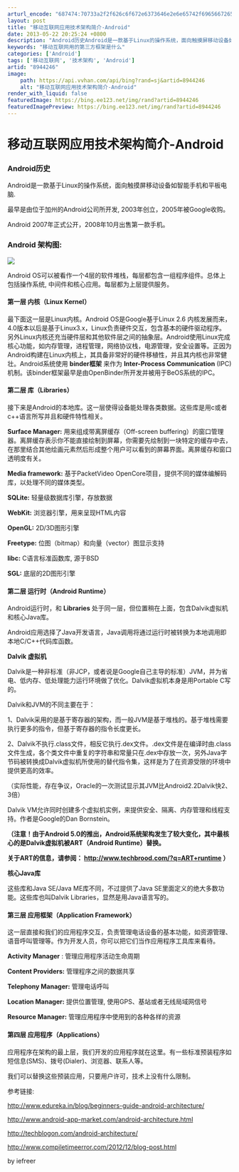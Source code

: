 ```yaml
---
arturl_encode: "687474:70733a2f2f626c6f672e6373646e2e6e65742f696566726565:722f61727469636c652f64657461696c732f38393434323436"
layout: post
title: "移动互联网应用技术架构简介-Android"
date: 2013-05-22 20:25:24 +0800
description: "Android历史Android是一款基于Linux的操作系统，面向触摸屏移动设备如智能手机和平板电"
keywords: "移动互联网用的第三方框架是什么"
categories: ['Android']
tags: ['移动互联网', '技术架构', 'Android']
artid: "8944246"
image:
    path: https://api.vvhan.com/api/bing?rand=sj&artid=8944246
    alt: "移动互联网应用技术架构简介-Android"
render_with_liquid: false
featuredImage: https://bing.ee123.net/img/rand?artid=8944246
featuredImagePreview: https://bing.ee123.net/img/rand?artid=8944246
---
```


# 移动互联网应用技术架构简介-Android

### Android历史

Android是一款基于Linux的操作系统，面向触摸屏移动设备如智能手机和平板电脑.

最早是由位于加州的Android公司所开发, 2003年创立，2005年被Google收购。

Android 2007年正式公开，2008年10月出售第一款手机。

### Android 架构图:

![](https://img-blog.csdn.net/20130522201149635)

Android OS可以被看作一个4层的软件堆栈，每层都包含一组程序组件。总体上包括操作系统, 中间件和核心应用。每层都为上层提供服务。

#### **第一层 内核（Linux Kernel）**

最下面这一层是Linux内核。Android OS是Google基于Linux 2.6 内核发展而来，4.0版本以后是基于Linux3.x，Linux负责硬件交互，包含基本的硬件驱动程序。另外Linux内核还充当硬件层和其他软件层之间的抽象层。Android使用Linux完成核心功能，如内存管理，进程管理，网络协议栈，电源管理，安全设置等。正因为Android构建在Linux内核上，其具备非常好的硬件移植性，并且其内核也非常健壮。Android系统使用
**binder框架**
来作为
**Inter-Process Communication**
(IPC) 机制。该binder框架最早是由OpenBinder所开发并被用于BeOS系统的IPC。

#### **第二层 库（Libraries）**

接下来是Android的本地库。这一层使得设备能处理各类数据。这些库是用c或者c++语言所写并且和硬件特性相关。

**Surface Manager:**
用来组成带离屏缓存（Off-screen buffering）的窗口管理器。离屏缓存表示你不能直接绘制到屏幕，你需要先绘制到一块特定的缓存中去，在那里结合其他绘画元素然后形成整个用户可以看到的屏幕界面。离屏缓存和窗口透明度有关。

**Media framework:**
基于PacketVideo OpenCore项目，提供不同的媒体编解码库，以处理不同的媒体类型。

**SQLite:**
轻量级数据库引擎，存放数据

**WebKit:**
浏览器引擎，用来呈现HTML内容

**OpenGL:**
2D/3D图形引擎

**Freetype:**
位图（bitmap）和向量（vector）图显示支持

**libc:**
C语言标准函数库, 源于BSD

**SGL:**
底层的2D图形引擎

#### **第二层 运行时（Android Runtime）**

Android运行时，和
**Libraries**
处于同一层，但位置稍在上面，包含Dalvik虚拟机和核心Java库。

Android应用选择了Java开发语言，Java调用将通过运行时被转换为本地调用即本地C/C++代码库函数。

**Dalvik 虚拟机**

Dalvik是一种非标准（非JCP，或者说是Google自己主导的标准）JVM，并为省电、低内存、低处理能力运行环境做了优化。Dalvik虚拟机本身是用Portable C写的。

Dalvik和JVM的不同主要在于：

1、Dalvik采用的是基于寄存器的架构，而一般JVM是基于堆栈的。基于堆栈需要执行更多的指令，但基于寄存器的指令长度更长。

2、Dalvik不执行.class文件，相反它执行.dex文件。.dex文件是在编译时由.class文件生成，各个类文件中重复的字符串和常量只在.dex中存放一次，另外Java字节码被转换成Dalvik虚拟机所使用的替代指令集，这样是为了在资源受限的环境中提供更高的效率。

（实际性能，存在争议，Oracle的一次测试显示其JVM比Android2.2Dalvik快2、3倍）

Dalvik VM允许同时创建多个虚拟机实例，来提供安全、隔离、内存管理和线程支持。作者是Google的Dan Bornstein。

**（注意！由于Android 5.0的推出，Android系统架构发生了较大变化，其中最核心的是Dalvik虚拟机被ART（Android Runtime）替换。**

**关于ART的信息，请参阅：
<http://www.techbrood.com/?q=ART+runtime>
）**

**核心Java库**
  
这些库和Java SE/Java ME库不同，不过提供了Java SE里面定义的绝大多数功能。这些库也叫Dalvik Libraries，显然是用Java语言写的。

#### **第三层 应用框架（Application Framework）**

这一层直接和我们的应用程序交互，负责管理电话设备的基本功能，如资源管理、语音呼叫管理等。作为开发人员，你可以把它们当作应用程序工具库来看待。

**Activity Manager**
: 管理应用程序活动生命周期

**Content Providers:**
管理程序之间的数据共享

**Telephony Manager:**
管理电话呼叫

**Location Manager:**
提供位置管理, 使用GPS、基站或者无线局域网信号

**Resource Manager:**
管理应用程序中使用到的各种各样的资源

#### **第四层 应用程序（Applications）**

应用程序在架构的最上层，我们开发的应用程序就在这里。有一些标准预装程序如短信息(SMS)、拨号(Dialer)、浏览器、联系人等。

我们可以替换这些预装应用，只要用户许可，技术上没有什么限制。

参考链接:

http://www.edureka.in/blog/beginners-guide-android-architecture/

http://www.android-app-market.com/android-architecture.html

http://techblogon.com/android-architecture/

http://www.compiletimeerror.com/2012/12/blog-post.html

by iefreer